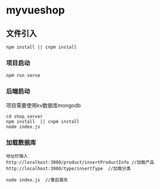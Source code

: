 # myvueshop

## 文件引入
```
npm install || cnpm install
```

### 项目启动
```
npm run serve
```

### 后端启动
项目需要使用kv数据库mongodb
```
cd shop_server
npm install  || cnpm install
node index.js
```

### 加载数据库
```
地址栏输入
http://localhost:3000/product/insertProductInfo //加载产品
http://localhost:3000/type/insertType  //加载分类

node index.js  //重启服务
```




